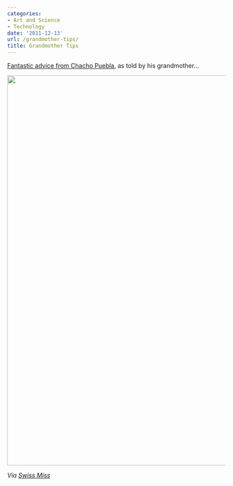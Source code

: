 ```yaml
---
categories:
- Art and Science
- Technology
date: '2011-12-13'
url: /grandmother-tips/
title: Grandmother Tips
---
```


<a href="http://www.behance.net/gallery/Grandmother-Tips/2392946">Fantastic advice from Chacho Puebla</a>, as told by his grandmother...

<img src="https://gomakethings.com/wp-content/uploads/2011/12/Google-Facebook.jpg" alt="" title="Google-Facebook" width="600" height="899" class="aligncenter size-full wp-image-1742" />

<em>Via <a href="http://www.swiss-miss.com/2011/12/grandmother-tips.html">Swiss Miss</a></em>